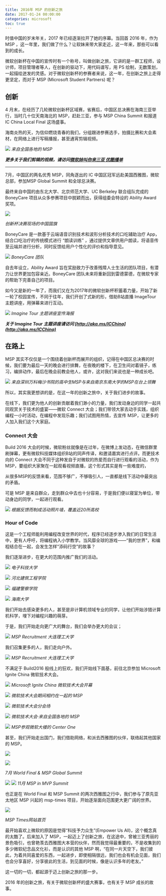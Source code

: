 ```yaml
---
title: 2016年 MSP 的创新之旅
date: 2017-01-24 00:00:00
categories: microsoft
toc: true
---
```



时值中国的岁末年关，2017 年已经逐渐拉开了她的序幕。当回首 2016 年，作为 MSP ，这一年里，我们做了什么？让软妹来带大家走近，这一年来，那些可以看到的成长。

微软创新杯在中国的宣传时有一个称号，叫做创新之旅，它讲的是一群工程师，设计师，项目管理者等人，在创新的驱动下，用代码谱写，用 PS 绘制，无数策划，一起描绘迸发的灵感。对于微软创新杯的参赛者来说，这一年，在创新之旅上走得更坚定，而对于 MSP (Microsoft Student Partners) 呢？
<!-- more -->
## 创新

4 月末，在经历了几轮微软创新杯区域赛，省赛后，中国区总决赛在海南三亚举行，当时几十位天南海北的 MSP，赶赴三亚，参与 MSP China Summit 和报道 IC China Local Final 这场盛事。

海南炎热的天，为信仰燃烧青春的我们，分组跟进参赛选手，拍摄比赛和大会素材，在网络上进行写稿播报，甚至通宵剪辑视频。



![](http://ww1.sinaimg.cn/large/6b2f6355ly1fyo5b7d6yxj20go0c9gpm.jpg)
*来自全国各地的 MSP*



***更多关于我们剪辑的视频，请访问[微软妹叫你来三亚 优酷播单](http://list.youku.com/albumlist/show/id_27159022.html?spm=a2h0j.8191423.module_basic_info.5~5!2~5~5~5~5~A)***

---

7月，中国区的两名优秀 MSP，同角逐出的 IC 中国区冠军远赴美国西雅图，微软总部，参加MSP Global Summit 和全球总决赛。

最终来自中国的由东北大学、北京师范大学、UC Berkeley 联合组队完成的 BoneyCare 项目从众多参赛项目中脱颖而出，获得组委会特设的 Ability Award 奖项。

![](http://ww1.sinaimg.cn/large/6b2f6355ly1fyo5b6pxecj21790sujw2.jpg)

*创新杯决赛现场的中国国旗*



BoneyCare 是一款基于云端语音识别技术和波形分析技术的口吃辅助治疗 App，结合口吃治疗的传统模式进行 “朗读训练” ，通过提供文章供用户朗读，将语音传至云端并进行分析，同时反馈给用户个性化的评价和指导意见。


![](http://ww1.sinaimg.cn/large/6b2f6355ly1fyo5b6a9k5j20sf0lc0vb.jpg)
*BoneyCare 团队*



自去年设立，Ability Award 旨在奖励致力于改善残障人士生活的团队项目，有潜力让世界更加包容亲近。BoneyCare 团队未来将重新回到雷德蒙德，在微软专家的帮助下完善自己的项目。



如今又是新的一年了，而我们又在为2017年的微软创新杯积蓄着力量，开始了新一轮了校园宣传，不同于往年，我们开创了式新的形，借助B站直播 ImageTour 主题讲座，用弹幕来进行互动。

![](http://ww1.sinaimg.cn/large/6b2f6355ly1fyo5b67ggfj20fk0783zn.jpg)
*Imagine Tour 主题讲座宣传海报*



***关于 Imagine Tour 主题讲座请访问 [http://aka.ms/ICChina](http://aka.ms/ICChina)***



## 在路上



MSP 其实不仅仅是一个围绕着创新杯而展开的组织，记得在中国区总决赛的时候，我们要为最后一天的晚会进行排舞，在夜晚的楼下，在卫生间对着镜子，练习，编排动作，最后在晚会前教会他人，或许，这对我们来说也是一种成长吧。


![](http://ww1.sinaimg.cn/large/6b2f6355ly1fyo5bkvy9nj23vc2kwnpi.jpg)
*来自深圳万科梅沙书院的高中生MSP与来自南京东南大学的MSP在台上领舞*



所以，其实我更想讲的是，在这一年的创新之旅中，关于我们进步的故事。

在线下，我们更为他人的创新贡献着我们渺小的力量，我们发动身边的同学一起共同观赏关于技术的盛宴——微软 Connect 大会；我们带领大家去动手实践，组织编程一小时活动，在编程中发现乐趣；我们试图用热情，去宣传 MSP，让更多的人加入我们这个大家庭。

### Connect 大会

Build 2016 大会的时候，微软粉丝就像是在过年，在微博上发动态，在微信群里刷弹幕，更有微软科技媒体组织B站的同声传译，和邀请嘉宾进行点评。而更技术向的 Connect 大会不同于这种发自于对微软的热爱而自行进行观看的活动，作为 MSP，要组织大家聚在一起观看视频直播，这个形式其实是有一些难度的，

从很多MSP的反馈来看，范围不够广，不够吸引人，一直都是线下活动中最突出的矛盾。

可是 MSP 是来自群众，走到群众中去也十分容易，于是我们便以寝室为单位，带动身边的同学，一起进行观看。



![](http://ww1.sinaimg.cn/large/6b2f6355ly1fyo5bliqt8j23nd2qjnpj.jpg)
*根据反馈而制成活动照片墙，覆盖近20所高校*



### Hour of Code

这是一个工程师能利用编程改变世界的时代，程序已经逐步渗入我们的日常生活中，更有人呼吁，将编程纳入小学教学。当风靡全球的游戏——“我的世界”，和编程结合在一起，会发生怎样“添码行空”的故事？

我们逐渐进步，在更大的范围内推广我们的活动。


![](http://ww1.sinaimg.cn/large/6b2f6355ly1fyo5b6hw9wj21fe0swwoh.jpg)
*电子科技大学*




![](http://ww1.sinaimg.cn/large/6b2f6355ly1fyo5b9y7imj22v71nye83.jpg)
*河北建筑工程学院*




![](http://ww1.sinaimg.cn/large/6b2f6355ly1fyo5bi86dfj23k02dcb2c.jpg)
*福建警察学院*




![](http://ww1.sinaimg.cn/large/6b2f6355ly1fyo5bixppnj23k02o04qs.jpg)
*海南大学*




我们开始去感染更多的人，甚至是非计算机领域专业的同学，让他们开始涉猎计算机科学，埋下对编程兴趣的萌芽。



于是，我们开始走向更广大的舞台，我们会举办更大的会议；


![](http://ww1.sinaimg.cn/large/6b2f6355ly1fyo5bk31zrj24842d3x6t.jpg)
*MSP Recruitment 大连理工大学*



 我们召集更多的人，我们走向户外。

![](http://ww1.sinaimg.cn/large/6b2f6355ly1fyo5bdq51gj23402c0npf.jpg)
*MSP Recruitment 大连理工大学*



不满足于 Build2016 般线上的狂欢，我们开始线下面基，前往北京参加 Microsoft Ignite China 微软技术大会。



![](http://ww1.sinaimg.cn/large/6b2f6355ly1fyo5b8jbm4j218x0rgat0.jpg )
*Microsoft Ignite China 微软技术大会开幕*




![](http://ww1.sinaimg.cn/large/6b2f6355ly1fyo5b77b2oj22l30cvh6k.jpg)
*微软技术大会期间相约在一起的 MSP*




![](http://ww1.sinaimg.cn/large/6b2f6355ly1fyo5b6tq3aj218w0muqfr.jpg)
*微软技术大会分会场*



![](http://ww1.sinaimg.cn/large/6b2f6355ly1fyo5b6rmttj20zk0nqk1z.jpg)
*微软技术大会·来自全国各地的 MSP*



![](http://ww1.sinaimg.cn/large/6b2f6355ly1fyo5b6q9isj20hs0bv0vo.jpg)
*MSP参观微软大楼的 Center One*



甚至，我们开始走出国门，我们借助网络，和派去西雅图的伙伴，联络起其他国家的 MSP。

![](http://ww1.sinaimg.cn/large/6b2f6355ly1fyo5b735iyj21bm0vrn6f.jpgg)

![](http://ww1.sinaimg.cn/large/6b2f6355ly1fyo5b734asj20ja0ctad3.jpg)

*7月 World Final & MSP Global Summit*




![](http://ww1.sinaimg.cn/large/6b2f6355ly1fyo5bh201mj245c2c07wk.jpg)
![](http://ww1.sinaimg.cn/large/6b2f6355ly1fyo5b8u0l9j21kw16o1gy.jpg)
*11月 MSP in MVP Summit*


也正是在 World Final 和 MSP Summit 的两次西雅图之行中，我们参与了原先亚太地区 MSP 兴起的 msp-times 项目，开始逐渐面向范围更大更广阔的世界。


![](http://ww1.sinaimg.cn/large/6b2f6355ly1fyo5b6i7t7j21o012cn1h.jpg)

*MSP Times网站首页*



最开始喜欢上微软的原因是觉得“科技予力众生”(Empower Us All)，这个概念真的太酷了。后来加入了 MSP，一起迈上了创新之旅，在这途中，曾被三亚秀丽的景色吸引，也曾艳羡去西雅图大本营的伙伴，然而我觉得最重要的，不是收集到的多少微软纪念品文化衫，而是认识的其他 MSP 啊，“在同一片天空下，我们彼此，为着共同喜爱的东西，一起进步，即使相隔很远，我们也会有机会见面，我们也会分享喜好，分享彼此的生活，到见面的时候，像是认识多年的老友。”

这一切的一切，都起源于迈上创新之旅的那一步。 



2016 年的创新之旅，有关于微软创新杯的盛大赛事，也有关于 MSP 成长的故事。


